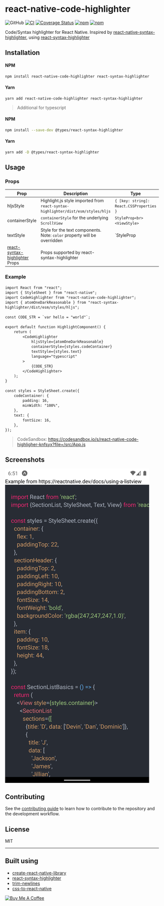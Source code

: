 # react-native-code-highlighter

![GitHub](https://img.shields.io/github/license/gmsgowtham/react-native-code-highlighter)
[![CI](https://github.com/gmsgowtham/react-native-code-highlighter/actions/workflows/ci.yml/badge.svg)](https://github.com/gmsgowtham/react-native-code-highlighter/actions/workflows/ci.yml)
[![Coverage Status](https://coveralls.io/repos/github/gmsgowtham/react-native-code-highlighter/badge.svg?branch=main)](https://coveralls.io/github/gmsgowtham/react-native-code-highlighter?branch=main)
[![npm](https://img.shields.io/npm/v/react-native-code-highlighter)](https://www.npmjs.com/package/react-native-code-highlighter)
[![npm](https://img.shields.io/npm/dw/react-native-code-highlighter)](https://www.npmjs.com/package/react-native-code-highlighter)


Code/Syntax highlighter for React Native. Inspired by [react-native-syntax-highlighter](https://github.com/conorhastings/react-native-syntax-highlighter), using [react-syntax-highlighter](https://github.com/react-syntax-highlighter/react-syntax-highlighter)

## Installation

#### NPM

```sh
npm install react-native-code-highlighter react-syntax-highlighter
```

#### Yarn

```sh
yarn add react-native-code-highlighter react-syntax-highlighter
```

> Additional for typescript

#### NPM

```sh
npm install --save-dev @types/react-syntax-highlighter
```

#### Yarn

```sh
yarn add -D @types/react-syntax-highlighter
```

## Usage

### Props

| Prop                                                                                                   | Description                                                                      | Type                                     | Optional |
| ------------------------------------------------------------------------------------------------------ | -------------------------------------------------------------------------------- | ---------------------------------------- | -------- |
| hljsStyle                                                                                              | Highlight.js style imported from `react-syntax-highlighter/dist/esm/styles/hljs` | `{ [key: string]: React.CSSProperties }` | false    |
| containerStyle                                                                                         | `containerStyle` for the underlying `ScrollView`                                 | `StyleProp<br><ViewStyle>`               | true     |
| textStyle                                                                                              | Style for the text components. Note: `color` property will be overridden         | `StyleProp<TextStyle>                    | true     |
| [react-syntax-highlighter](https://github.com/react-syntax-highlighter/react-syntax-highlighter) Props | Props supported by react-syntax-highlighter                                      |                                          |          |

### Example

```tsx
import React from "react";
import { StyleSheet } from "react-native";
import CodeHighlighter from "react-native-code-highlighter";
import { atomOneDarkReasonable } from "react-syntax-highlighter/dist/esm/styles/hljs";

const CODE_STR = `var hello = "world"`;

export default function HighlightComponent() {
	return (
		<CodeHighlighter
			hljsStyle={atomOneDarkReasonable}
			containerStyle={styles.codeContainer}
			textStyle={styles.text}
			language="typescript"
		>
			{CODE_STR}
		</CodeHighlighter>
	);
}

const styles = StyleSheet.create({
	codeContainer: {
		padding: 16,
		minWidth: "100%",
	},
	text: {
		fontSize: 16,
	},
});
```

> CodeSandbox: https://codesandbox.io/s/react-native-code-highligher-knfsyx?file=/src/App.js

## Screenshots

![Image](assets/example.png?raw=true "Image")

## Contributing

See the [contributing guide](CONTRIBUTING.md) to learn how to contribute to the repository and the development workflow.

## License

MIT

---

## Built using

- [create-react-native-library](https://github.com/callstack/react-native-builder-bob)
- [react-syntax-highlighter](https://github.com/react-syntax-highlighter/react-syntax-highlighter)
- [trim-newlines](https://github.com/sindresorhus/trim-newlines)
- [css-to-react-native](https://github.com/styled-components/css-to-react-native)


<a href="https://www.buymeacoffee.com/gmsgowtham" target="_blank"><img src="https://cdn.buymeacoffee.com/buttons/v2/default-yellow.png" alt="Buy Me A Coffee" style="width: 120px !important;" ></a>
